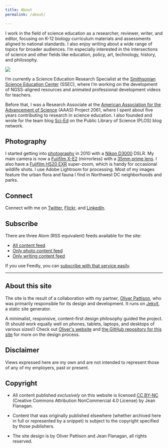 ```yaml
---
title: About
permalink: /about/

---
```


I work in the field of science education as a researcher, reviewer, writer, and editor, focusing on K-12 biology curriculum materials and assessments aligned to national standards. I also enjoy writing about a wide range of topics for broader audiences. I’m especially interested in the intersections of science and other fields like education, policy, art, technology, history, and philosophy.

<img class="right narrow" src="{{ site.siteimage_url }}/2012-09-16-jean-flanagan-portrait.jpg">

I’m currently a Science Education Research Specialist at the [Smithsonian Science Education Center](http://www.ssec.si.edu/) (SSEC), where I’m working on the development of NGSS-aligned resources and animated professional development videos for teachers.

Before that, I was a Research Associate at the [American Association for the Advancement of Science](http://www.aaas.org) (AAAS) Project 2061, where I spent about five years contributing to research in science education. I also founded and wrote for the team blog [Sci-Ed](http://blogs.plos.org/scied) on the Public Library of Science (PLOS) blog network.

## Photography

I started getting into [photography](/photos/) in 2010 with a [Nikon D3000](http://en.wikipedia.org/wiki/Nikon_D3000) DSLR. My main camera is now a [Fujifilm X-E2](http://www.fujifilmusa.com/products/digital_cameras/x/fujifilm_x_e2/) (mirrorless) with a [35mm prime lens](http://www.fujifilmusa.com/products/digital_cameras/x/fujinon_lens_xf35mmf14_r/).  I also have a [Fujifilm HS20 EXR](http://www.fujifilm.com/support/digital_cameras/specifications/s/finepix_hs20exr/) super-zoom, which is handy for occasional wildlife shots. I use Adobe Lightroom for processing. Most of my images feature the urban flora and fauna I find in Northwest DC neighborhoods and parks.

## Connect

Connect with me on [Twitter,](https://twitter.com/jeancflanagan) [Flickr](https://www.flickr.com/photos/jeancflanagan/), and [LinkedIn](https://www.linkedin.com/in/jeancflanagan).

## Subscribe

There are three Atom (RSS equivalent) feeds available for the site:

- [All content feed](/subscribe/full.xml)
- [Only photo content feed](/subscribe/photos.xml)
- [Only writing content feed](/subscribe/writing.xml)

If you use Feedly, you can <a href="http://feedly.com/index.html#subscription/feed/{{ site.subscribe_url }}/full.xml">subscribe with that service easily</a>.

- - -

## About this site

The site is the result of a collaboration with my partner, [Oliver Pattison](http://olivermak.es), who was primarily responsible for its design and development. It runs on [Jekyll](http://jekyllrb.com/), a static site generator.

A minimalist, responsive, content-first design philosophy guided the project. (It should work equally well on phones, tablets, laptops, and desktops of various sizes!) Check out [Oliver's website](http://olivermak.es) and <a href="https://github.com/opattison/jeancflanagan" rel="source">the GitHub repository for this site</a> for more on the design process.

## Disclaimer

Views expressed here are my own and are not intended to represent those of any of my employers, past or present.

## Copyright

- All content published *exclusively* on this website is licensed <a href="http://creativecommons.org/licenses/by-nc/4.0/" rel="license">CC BY-NC</a> (Creative Commons Attribution NonCommercial 4.0 License) by Jean Flanagan.

- Content that was originally published elsewhere (whether archived here in full or represented by a snippet) is subject to the copyright specified by those publishers.

- The site design is by Oliver Pattison and Jean Flanagan, all rights reserved.
